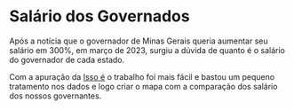 # Salário dos Governados 

Após a notícia que o governador de Minas Gerais queria aumentar seu salário em 300%, em março de 2023, surgiu a dúvida de quanto é o salário do governador de cada estado.

Com a apuração da [Isso é](https://istoe.com.br/com-menor-salario-de-governador-do-pais-zema-quer-aumento-de-300-veja-ranking/) o trabalho foi mais fácil e bastou um pequeno 
tratamento nos dados e logo criar o mapa com a comparação dos salário dos nossos governantes.
